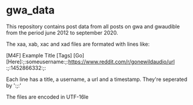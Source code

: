 # gwa_data

This repository contains post data from all posts on gwa and gwaudible from the period june 2012 to september 2020.

The xaa, xab, xac and xad files are formated with lines like:

[M4F] Example Title [Tags] [Go] [Here]:;:someusername:;:https://www.reddit.com/r/gonewildaudio/url :;:1452866332:;:

Each line has a title, a username, a url and a timestamp. They're seperated by ':;:'

The files are encoded in UTF-16le 

